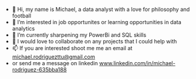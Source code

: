 - 👋 Hi, my name is Michael, a data analyst with a love for philosophy and football
- 👀 I’m interested in job opportunites or learning opportunities in data analytics 
- 🌱 I’m currently sharpening my PowerBi and SQL skills
- 💞️ I would love to collaborate on any projects that I could help with
- 📫 If you are interested shoot me me an email at michael.rodriguezttu@gmail.com
- or send me a message on linkedin www.linkedin.com/in/michael-rodriguez-635bba188


